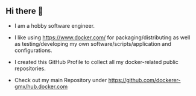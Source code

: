 ## Hi there 👋

- I am a hobby software engineer.
- I like using https://www.docker.com/ for packaging/distributing as well as testing/developing my own software/scripts/application and configurations.
- I created this GitHub Profile to collect all my docker-related public repositories.

- Check out my main Repository under https://github.com/dockerer-gmx/hub.docker.com
